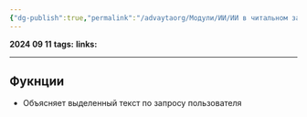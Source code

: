 ```yaml
---
{"dg-publish":true,"permalink":"/advaytaorg/Модули/ИИ/ИИ в читальном зале/"}
---
```


**2024 09 11**
**tags:**
**links:** 

---
## Фукнции
- Объясняет выделенный текст по запросу пользователя
